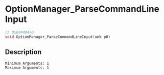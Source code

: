 # OptionManager_ParseCommandLineInput
```c
// 0x00448470
void OptionManager_ParseCommandLineInput(unk p0)
```
## Description
```
Minimum Arguments: 1
Maximum Arguments: 1
```
